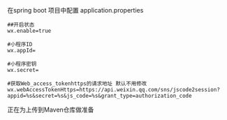 
在spring boot 项目中配置 application.properties
```
##开启状态
wx.enable=true

#小程序ID
wx.appId=

#小程序密钥
wx.secret=

#获取Web_access_tokenhttps的请求地址 默认不用修改
wx.webAccessTokenHttps=https://api.weixin.qq.com/sns/jscode2session?appid=%s&secret=%s&js_code=%s&grant_type=authorization_code

```

正在为上传到Maven仓库做准备
